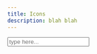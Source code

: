 ```yaml
---
title: Icons
description: blah blah
---
```


<input type="text" class="text-input" placeholder="type here..."/>
